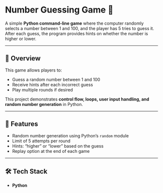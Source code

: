 # Number Guessing Game 🎲  

A simple **Python command-line game** where the computer randomly selects a number between 1 and 100, and the player has 5 tries to guess it. After each guess, the program provides hints on whether the number is higher or lower.  

---

## 📌 Overview  
This game allows players to:  
- Guess a random number between 1 and 100  
- Receive hints after each incorrect guess  
- Play multiple rounds if desired  

This project demonstrates **control flow, loops, user input handling, and random number generation** in Python.  

---

## 🚀 Features  
- Random number generation using Python’s `random` module  
- Limit of 5 attempts per round  
- Hints: “higher” or “lower” based on the guess  
- Replay option at the end of each game  

---

## 🛠 Tech Stack  
- **Python**  

